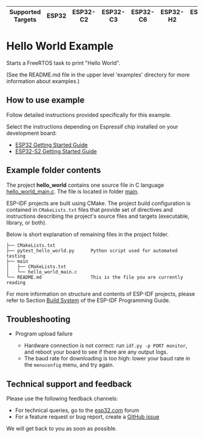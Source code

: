| Supported Targets | ESP32 | ESP32-C2 | ESP32-C3 | ESP32-C6 | ESP32-H2 | ESP32-S2 | ESP32-S3 |
| ----------------- | ----- | -------- | -------- | -------- | -------- | -------- | -------- |

# Hello World Example

Starts a FreeRTOS task to print "Hello World".

(See the README.md file in the upper level 'examples' directory for more information about examples.)

## How to use example

Follow detailed instructions provided specifically for this example. 

Select the instructions depending on Espressif chip installed on your development board:

- [ESP32 Getting Started Guide](https://docs.espressif.com/projects/esp-idf/en/stable/get-started/index.html)
- [ESP32-S2 Getting Started Guide](https://docs.espressif.com/projects/esp-idf/en/latest/esp32s2/get-started/index.html)


## Example folder contents

The project **hello_world** contains one source file in C language [hello_world_main.c](main/hello_world_main.c). The file is located in folder [main](main).

ESP-IDF projects are built using CMake. The project build configuration is contained in `CMakeLists.txt` files that provide set of directives and instructions describing the project's source files and targets (executable, library, or both). 

Below is short explanation of remaining files in the project folder.

```
├── CMakeLists.txt
├── pytest_hello_world.py      Python script used for automated testing
├── main
│   ├── CMakeLists.txt
│   └── hello_world_main.c
└── README.md                  This is the file you are currently reading
```

For more information on structure and contents of ESP-IDF projects, please refer to Section [Build System](https://docs.espressif.com/projects/esp-idf/en/latest/esp32/api-guides/build-system.html) of the ESP-IDF Programming Guide.

## Troubleshooting

* Program upload failure

    * Hardware connection is not correct: run `idf.py -p PORT monitor`, and reboot your board to see if there are any output logs.
    * The baud rate for downloading is too high: lower your baud rate in the `menuconfig` menu, and try again.

## Technical support and feedback

Please use the following feedback channels:

* For technical queries, go to the [esp32.com](https://esp32.com/) forum
* For a feature request or bug report, create a [GitHub issue](https://github.com/espressif/esp-idf/issues)

We will get back to you as soon as possible.
